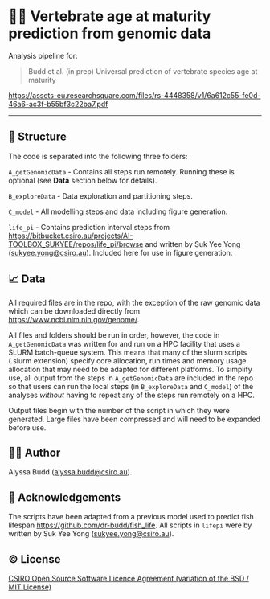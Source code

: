 # :hatching_chick::dna: Vertebrate age at maturity prediction from genomic data

Analysis pipeline for:

>Budd et al. (in prep) Universal prediction of vertebrate species age at maturity

https://assets-eu.researchsquare.com/files/rs-4448358/v1/6a612c55-fe0d-46a6-ac3f-b55bf3c22ba7.pdf

---

## :file_folder: Structure

The code is separated into the following three folders:

`A_getGenomicData` - Contains all steps run remotely. Running these is optional (see **Data** section below for details).

`B_exploreData` - Data exploration and partitioning steps. 

`C_model` - All modelling steps and data including figure generation.

`life_pi` - Contains prediction interval steps from https://bitbucket.csiro.au/projects/AI-TOOLBOX_SUKYEE/repos/life_pi/browse and written by Suk Yee Yong (sukyee.yong@csiro.au). Included here for use in figure generation.  

## :chart_with_upwards_trend: Data

All required files are in the repo, with the exception of the raw genomic data which can be downloaded directly from https://www.ncbi.nlm.nih.gov/genome/.

All files and folders should be run in order, however, the code in `A_getGenomicData` was written for and run on a HPC facility that uses a SLURM batch-queue system. This means that many of the slurm scripts (.slurm extension) specify core allocation, run times and memory usage allocation that may need to be adapted for different platforms. To simplify use, all output from the steps in `A_getGenomicData` are included in the repo so that users can run the local steps (in `B_exploreData` and `C_model`) of the analyses *without* having to repeat any of the steps run remotely on a HPC. 

Output files begin with the number of the script in which they were generated. Large files have been compressed and will need to be expanded before use. 

## :woman_technologist: Author
Alyssa Budd (alyssa.budd@csiro.au).

## :bouquet: Acknowledgements
The scripts have been adapted from a previous model used to predict fish lifespan https://github.com/dr-budd/fish_life. All scripts in `lifepi` were by written by Suk Yee Yong (sukyee.yong@csiro.au).

## :copyright: License
[CSIRO Open Source Software Licence Agreement (variation of the BSD / MIT License)](LICENSE.txt)
